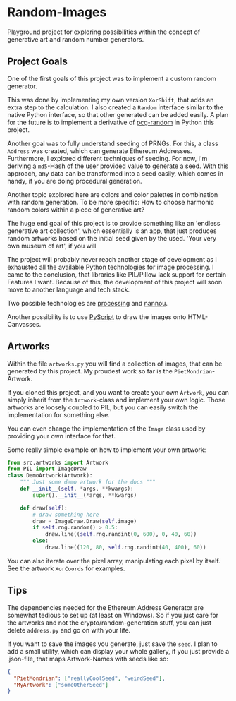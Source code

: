 # Random-Images

Playground project for exploring possibilities within the concept of generative art and random number generators.

## Project Goals

One of the first goals of this project was to implement a custom random generator.

This was done by implementing my own version `XorShift`, that adds an extra step to the calculation. I also created a 
`Random` interface similar to the native Python interface, so that other generated can be added easily. A plan for the
future is to implement a derivative of [pcg-random][] in Python this project.

Another goal was to fully understand seeding of PRNGs. For this, a class `Address` was created, which can generate
Ethereum Addresses. Furthermore, I explored different techniques of seeding. For now, I'm deriving  a `md5`-Hash of the
user provided value to generate a seed. With this approach, any data can be transformed into a seed easily, which comes
in handy, if you are doing procedural generation.

Another topic explored here are colors and color palettes in combination with random generation. To be more specific:
How to choose harmonic random colors within a piece of generative art?

The huge end goal of this project is to provide something like an 'endless generative art collection', which essentially
is an app, that just produces random artworks based on the initial seed given by the used.
'Your very own museum of art', if you will

The project will probably never reach another stage of development as I exhausted all the available Python technologies
for image processing. I came to the conclusion, that libraries like PIL/Pillow lack support for certain Features I want.
Because of this, the development of this project will soon move to another language and tech stack.

Two possible technologies are [processing][] and [nannou][]. 

Another possibility is to use [PyScript][] to draw the images onto HTML-Canvasses.

## Artworks

Within the file `artworks.py` you will find a collection of images, that can be generated by this project.
My proudest work so far is the `PietMondrian`-Artwork.

If you cloned this project, and you want to create your own `Artwork`, you can simply inherit from the `Artwork`-class
and implement your own logic. Those artworks are loosely coupled to PIL, but you can easily switch the implementation
for something else.

You can even change the implementation of the `Image` class used by providing your own interface for that.

Some really simple example on how to implement your own artwork:

```python
from src.artworks import Artwork
from PIL import ImageDraw
class DemoArtwork(Artwork):
    """ Just some demo artwork for the docs """
    def __init__(self, *args, **kwargs):
        super().__init__(*args, **kwargs)

    def draw(self):
        # draw something here
        draw = ImageDraw.Draw(self.image)
        if self.rng.random() > 0.5:
            draw.line((self.rng.randint(0, 600), 0, 40, 60))
        else:
            draw.line((120, 80, self.rng.randint(40, 400), 60))
```

You can also iterate over the pixel array, manipulating each pixel by itself. See the artwork `XorCoords` for examples.

## Tips

The dependencies needed for the Ethereum Address Generator are somewhat tedious to set up (at least on Windows).
So if you just care for the artworks and not the crypto/random-generation stuff, you can just delete `address.py` and go
on with your life.

If you want to save the images you generate, just save the `seed`. I plan to add a small utility, which can display your
whole gallery, if you just provide a .json-file, that maps Artwork-Names with seeds like so:

```json
{
  "PietMondrian": ["reallyCoolSeed", "weirdSeed"],
  "MyArtwork": ["someOtherSeed"]
}
```


[pcg-random]: [https://www.pcg-random.org/]
[processing]: [https://processing.org/]
[nannou]: [https://nannou.cc/]
[PyScript]: [https://pyscript.net/]

